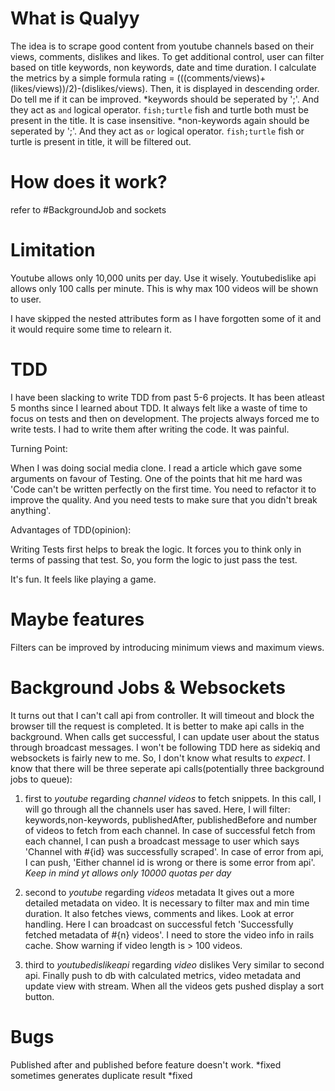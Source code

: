 # What is Qualyy

The idea is to scrape good content from youtube channels based on their views, comments, dislikes and likes. To get
additional control, user can filter based on title keywords, non keywords, date and time duration. I calculate
the metrics by a simple formula rating = (((comments/views)+(likes/views))/2)-(dislikes/views). Then, it is displayed in 
descending order. Do tell me if it can be improved.
*keywords should be seperated by ';'. And they act as `and` logical operator. `fish;turtle` fish and turtle both
must be present in the title. It is case insensitive.
*non-keywords again should be seperated by ';'. And they act as `or` logical operator. `fish;turtle` fish or turtle
is present in title, it will be filtered out.

# How does it work?

refer to #BackgroundJob and sockets

# Limitation

Youtube allows only 10,000 units per day. Use it wisely.
Youtubedislike api allows only 100 calls per minute. This
is why max 100 videos will be shown to user.

I have skipped the nested attributes form as I have forgotten some of it and it would require some
time to relearn it.

# TDD

I have been slacking to write TDD from past 5-6 projects. It has been atleast 5 months since I learned about
TDD. It always felt like a waste of time to focus on tests and then on development. The projects always forced
me to write tests. I had to write them after writing the code. It was painful.

Turning Point:

When I was doing social media clone. I read a article which gave some arguments on favour of Testing. One of the points
that hit me hard was 'Code can't be written perfectly on the first time. You need to refactor it to improve the quality.
And you need tests to make sure that you didn't break anything'.

Advantages of TDD(opinion):

Writing Tests first helps to break the logic. It forces you to think only in terms of passing that test. So,
you form the logic to just pass the test.

It's fun. It feels like playing a game.

# Maybe features

Filters can be improved by introducing minimum views and maximum views.

# Background Jobs & Websockets

It turns out that I can't call api from controller. It will timeout and block the browser till the request is completed.
It is better to make api calls in the background. When calls get successful, I can update user about the status through
broadcast messages. I won't be following TDD here as sidekiq and websockets is fairly new to me. So, I don't know what 
results to *expect*. I know that there will be three seperate api calls(potentially three background jobs to queue): 

1) first to *youtube* regarding *channel videos*
    to fetch snippets. In this call, I will go through all the channels user has saved. Here, I will filter: keywords,non-keywords, publishedAfter, publishedBefore and number of videos to fetch from each channel. In case of successful
    fetch from each channel, I can push a broadcast message to user which says 'Channel with #{id} was successfully scraped'. In case of error from api, I can push, 'Either channel id is wrong or there is some error from api'.
    *Keep in mind yt allows only 10000 quotas per day*

2) second to *youtube* regarding *videos* metadata
   It gives out a more detailed metadata on video. It is necessary to filter max and min time duration. It also fetches
   views, comments and likes. Look at error handling. Here I can broadcast on successful fetch 'Successfully fetched metadata of #{n} videos'. I need to store the video info in rails cache. Show warning if video length is > 100 videos.

3) third to *youtubedislikeapi* regarding *video* dislikes
    Very similar to second api. Finally push to db with calculated metrics, video metadata and update view with stream. When all the videos gets pushed display a sort button.

# Bugs

Published after and published before feature doesn't work. *fixed
sometimes generates duplicate result *fixed
